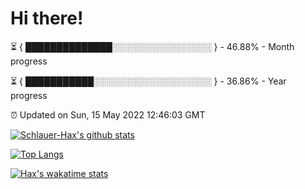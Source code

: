 # Hi there!

⏳ { ██████████████░░░░░░░░░░░░░░░░ } - 46.88% - Month progress

⏳ { ███████████░░░░░░░░░░░░░░░░░░░ } - 36.86% - Year progress

⏰ Updated on Sun, 15 May 2022 12:46:03 GMT


[![Schlauer-Hax's github stats](https://github-readme-stats.vercel.app/api?username=Schlauer-Hax&show_icons=true&theme=dark&count_private=true)](https://github.com/Schlauer-Hax)


[![Top Langs](https://github-readme-stats.vercel.app/api/top-langs/?username=Schlauer-Hax&layout=compact&theme=dark)](https://github.com/Schlauer-Hax?tab=repositories)


[![Hax's wakatime stats](https://github-readme-stats.vercel.app/api/wakatime?username=Hax&theme=dark)](https://wakatime.com/@Hax)

